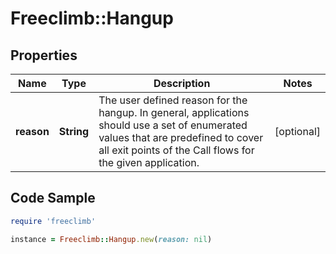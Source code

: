 # Freeclimb::Hangup

## Properties

Name | Type | Description | Notes
------------ | ------------- | ------------- | -------------
**reason** | **String** | The user defined reason for the hangup. In general, applications should use a set of enumerated values that are predefined to cover all exit points of the Call flows for the given application. | [optional] 

## Code Sample

```ruby
require 'freeclimb'

instance = Freeclimb::Hangup.new(reason: nil)
```


